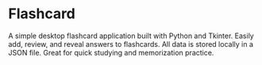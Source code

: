 # Flashcard
A simple desktop flashcard application built with Python and Tkinter. Easily add, review, and reveal answers to flashcards. All data is stored locally in a JSON file. Great for quick studying and memorization practice.
